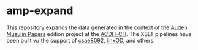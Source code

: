 # amp-expand

This repository expands the data generated in the context of the [Auden Musulin Papers](https://github.com/Auden-Musulin-Papers) edition project at the [ACDH-CH](https://github.com/acdh-oeaw). The XSLT pipelines have been built w/ the support of [csae8092](https://github.com/csae8092), [linxOD](https://github.com/linxOD), and others.
